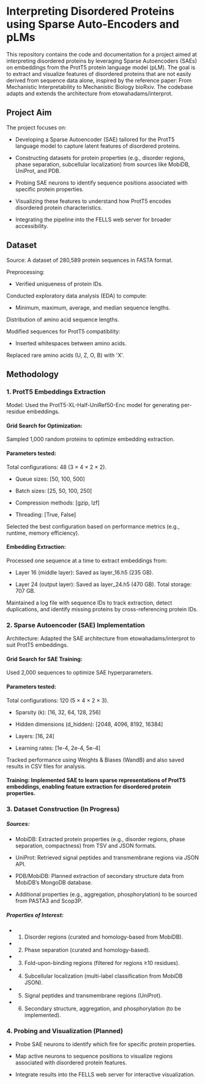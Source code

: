 # Interpreting Disordered Proteins using Sparse Auto-Encoders and pLMs

This repository contains the code and documentation for a project aimed at interpreting disordered proteins by leveraging Sparse Autoencoders (SAEs) on embeddings from the ProtT5 protein language model (pLM). The goal is to extract and visualize features of disordered proteins that are not easily derived from sequence data alone, inspired by the reference paper: From Mechanistic Interpretability to Mechanistic Biology bioRxiv. The codebase adapts and extends the architecture from etowahadams/interprot.

## Project Aim
The project focuses on:
- Developing a Sparse Autoencoder (SAE) tailored for the ProtT5 language model to capture latent features of disordered proteins.

- Constructing datasets for protein properties (e.g., disorder regions, phase separation, subcellular localization) from sources like MobiDB, UniProt, and PDB.

- Probing SAE neurons to identify sequence positions associated with specific protein properties.

- Visualizing these features to understand how ProtT5 encodes disordered protein characteristics.

- Integrating the pipeline into the FELLS web server for broader accessibility.


## Dataset
Source: A dataset of 280,589 protein sequences in FASTA format.

Preprocessing:
- Verified uniqueness of protein IDs.

Conducted exploratory data analysis (EDA) to compute:
- Minimum, maximum, average, and median sequence lengths.

Distribution of amino acid sequence lengths.

Modified sequences for ProtT5 compatibility:
- Inserted whitespaces between amino acids.

Replaced rare amino acids (U, Z, O, B) with 'X'.

## Methodology
### 1. ProtT5 Embeddings Extraction
Model: Used the ProtT5-XL-Half-UniRef50-Enc model for generating per-residue embeddings.

#### Grid Search for Optimization:
Sampled 1,000 random proteins to optimize embedding extraction.

#### Parameters tested: 
Total configurations: 48 (3 × 4 × 2 × 2).
- Queue sizes: [50, 100, 500]

- Batch sizes: [25, 50, 100, 250]

- Compression methods: [gzip, lzf]

- Threading: [True, False]

Selected the best configuration based on performance metrics (e.g., runtime, memory efficiency).

#### Embedding Extraction:
Processed one sequence at a time to extract embeddings from:
- Layer 16 (middle layer): Saved as layer_16.h5 (235 GB).

- Layer 24 (output layer): Saved as layer_24.h5 (470 GB).
Total storage: 707 GB.

Maintained a log file with sequence IDs to track extraction, detect duplications, and identify missing proteins by cross-referencing protein IDs.

### 2. Sparse Autoencoder (SAE) Implementation
Architecture: Adapted the SAE architecture from etowahadams/interprot to suit ProtT5 embeddings.

#### Grid Search for SAE Training:
Used 2,000 sequences to optimize SAE hyperparameters.

#### Parameters tested:
Total configurations: 120 (5 × 4 × 2 × 3).
- Sparsity (k): [16, 32, 64, 128, 256]

- Hidden dimensions (d_hidden): [2048, 4096, 8192, 16384]

- Layers: [16, 24]

- Learning rates: [1e-4, 2e-4, 5e-4]

Tracked performance using Weights & Biases (WandB) and also saved results in CSV files for analysis.

#### Training: Implemented SAE to learn sparse representations of ProtT5 embeddings, enabling feature extraction for disordered protein properties.

### 3. Dataset Construction (In Progress)
##### Sources:
- MobiDB: Extracted protein properties (e.g., disorder regions, phase separation, compactness) from TSV and JSON formats.

- UniProt: Retrieved signal peptides and transmembrane regions via JSON API.

- PDB/MobiDB: Planned extraction of secondary structure data from MobiDB’s MongoDB database.

- Additional properties (e.g., aggregation, phosphorylation) to be sourced from PASTA3 and Scop3P.

##### Properties of Interest:
- 1. Disorder regions (curated and homology-based from MobiDB).

- 2. Phase separation (curated and homology-based).

- 3. Fold-upon-binding regions (filtered for regions ≥10 residues).

- 4. Subcellular localization (multi-label classification from MobiDB JSON).

- 5. Signal peptides and transmembrane regions (UniProt).

- 6. Secondary structure, aggregation, and phosphorylation (to be implemented).



### 4. Probing and Visualization (Planned)
- Probe SAE neurons to identify which fire for specific protein properties.

- Map active neurons to sequence positions to visualize regions associated with disordered protein features.

- Integrate results into the FELLS web server for interactive visualization.
